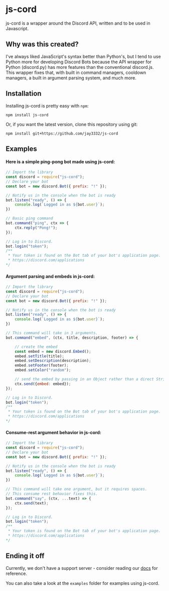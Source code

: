 # js-cord
js-cord is a wrapper around the Discord API, written and to be used in Javascript.
## Why was this created?
I've always liked JavaScript's syntax better than Python's, but I tend to use Python more for developing Discord Bots because the API wrapper for Python (discord.py) has more features than the conventional discord.js. This wrapper fixes that, with built in command managers, cooldown managers, a built in argument parsing system, and much more.
## Installation
Installing js-cord is pretty easy with `npm`:
```
npm install js-cord
```
Or, if you want the latest version, clone this repository using git:
```
npm install git+https://github.com/jay3332/js-cord
```
## Examples
#### Here is a simple ping-pong bot made using js-cord:
```js
// Import the library
const discord = require("js-cord");
// Declare your bot
const bot = new discord.Bot({ prefix: "!" });

// Notify us in the console when the bot is ready
bot.listen("ready", () => {
    console.log(`Logged in as ${bot.user}`);
})

// Basic ping command
bot.command("ping", ctx => {
    ctx.reply("Pong!");
});

// Log in to Discord.
bot.login("token"); 
/**
 * Your token is found on the Bot tab of your bot's application page.
 * https://discord.com/applications
*/
```
#### Argument parsing and embeds in js-cord:
```js
// Import the library
const discord = require("js-cord");
// Declare your bot
const bot = new discord.Bot({ prefix: "!" });

// Notify us in the console when the bot is ready
bot.listen("ready", () => {
    console.log(`Logged in as ${bot.user}`);
})

// This command will take in 3 arguments.
bot.command("embed", (ctx, title, description, footer) => {

    // create the embed
    const embed = new discord.Embed();
    embed.setTitle(title);
    embed.setDescription(description);
    embed.setFooter(footer);
    embed.setColor("random");

    // send the embed by passing in an Object rather than a direct String.
    ctx.send({embed: embed});
});

// Log in to Discord.
bot.login("token"); 
/**
 * Your token is found on the Bot tab of your bot's application page.
 * https://discord.com/applications
*/
```
#### Consume-rest argument behavior in js-cord:
```js
// Import the library
const discord = require("js-cord");
// Declare your bot
const bot = new discord.Bot({ prefix: "!" });

// Notify us in the console when the bot is ready
bot.listen("ready", () => {
    console.log(`Logged in as ${bot.user}`);
})

// This command will take one argument, but it requires spaces.
// This consume rest behavior fixes this.
bot.command("say", (ctx, ...text) => {
    ctx.send(text);
});

// Log in to Discord.
bot.login("token"); 
/**
 * Your token is found on the Bot tab of your bot's application page.
 * https://discord.com/applications
*/
```
## Ending it off
Currently, we don't have a support server - consider reading our [docs](https://google.com/) for reference.

You can also take a look at the `examples` folder for examples using js-cord.